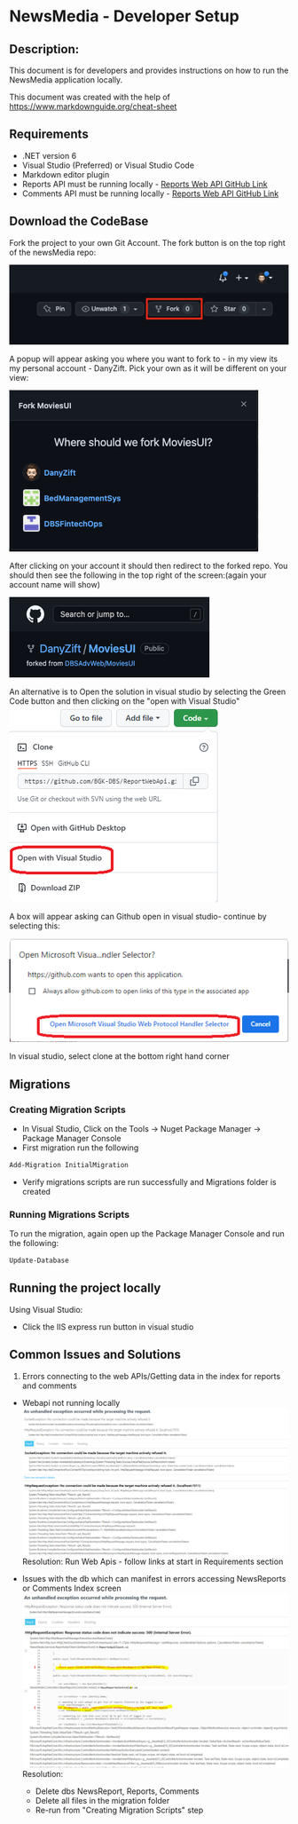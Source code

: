 # NewsMedia  - Developer Setup

## Description:

This document is for developers and provides instructions on how to run the NewsMedia application locally. 

This document was created with the help of https://www.markdownguide.org/cheat-sheet

## Requirements 

* .NET version 6
* Visual Studio (Preferred) or Visual Studio Code
* Markdown editor plugin
* Reports API must be running locally - [Reports Web API GitHub Link](https://github.com/BGK-DBS/ReportWebApi)
* Comments API must be running locally - [Reports Web API GitHub Link](https://github.com/BGK-DBS/CommentsWebApi)

## Download the CodeBase

Fork the project to your own Git Account. The fork button is on the top right of the newsMedia  repo:

![Fork](./images/fork.png)

A popup will appear asking you where you want to fork to - in my view its my personal account - DanyZift. Pick your own as it will be different on your view:

![Which Account](./images/fork_to_yourrepo.png)

After clicking on your account it should then redirect to the forked repo. You should then see the following in the top right of the screen:(again your account name will show)

![After Forked](./images/after_forked.png)

An alternative is to Open the solution in visual studio by selecting the Green Code button and then clicking on the "open with Visual Studio"
![open in visual studio](./images/Open_in_visual_studio.png)

A box will appear asking can Github open in visual studio- continue by selecting this:

![permission to open in visual studio](./images/open_in_visual_studio2.png)

In visual studio,  select clone at the bottom right hand corner


## Migrations 

### Creating Migration Scripts

* In Visual Studio, Click on the Tools -> Nuget Package Manager -> Package Manager Console
* First migration run the following

```bash
Add-Migration InitialMigration
```

* Verify migrations scripts are run successfully and Migrations folder is created

### Running Migrations Scripts

To run the migration, again open up the Package Manager Console and run the following:

```bash
Update-Database
```

## Running the project locally

Using Visual Studio: 
* Click the IIS express run button in visual studio


## Common Issues and Solutions

1. Errors connecting to the web APIs/Getting data in the index for reports and comments

  * Webapi not running locally 
    ![Sample Error Screen for API not running](./images/apiNotRunning.png)
    Resolution: Run Web Apis - follow links at start in Requirements section 

  * Issues with the db which can manifest in errors accessing NewsReports or Comments Index screen
    ![Sample Error message](./images/dbErrorSample.png) 
    Resolution:
    * Delete dbs NewsReport, Reports, Comments
    * Delete all files in the migration folder
    * Re-run from "Creating Migration Scripts" step


 



